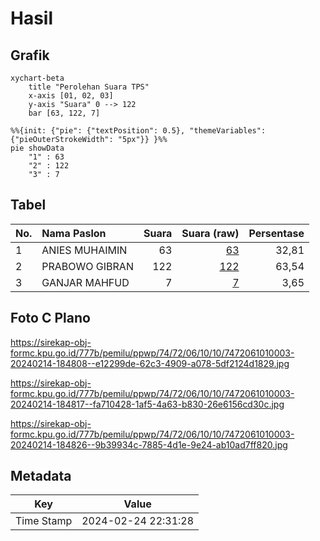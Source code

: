 # Hasil

## Grafik

```mermaid
xychart-beta
    title "Perolehan Suara TPS"
    x-axis [01, 02, 03]
    y-axis "Suara" 0 --> 122
    bar [63, 122, 7]
```

```mermaid
%%{init: {"pie": {"textPosition": 0.5}, "themeVariables": {"pieOuterStrokeWidth": "5px"}} }%%
pie showData
    "1" : 63
    "2" : 122
    "3" : 7
```

## Tabel

| No. | Nama Paslon    | Suara | Suara (raw) | Persentase |
|:--- |:-------------- | -----:| -----------:| ----------:|
| 1   | ANIES MUHAIMIN | 63    | [63][p-1]   | 32,81      |
| 2   | PRABOWO GIBRAN | 122   | [122][p-2]  | 63,54      |
| 3   | GANJAR MAHFUD  | 7     | [7][p-3]    | 3,65       |


[p-1]: https://github.com/gigit-pemilu/pemilu-2024-74-sulawesi-tenggara/blob/main/pilpres/hitung-suara/sub/74-sulawesi-tenggara/sub/72-kota-bau-bau/sub/06-murhum/sub/1010-baadia/sub/003-tps/sub/paslon-1.txt
[p-2]: https://github.com/gigit-pemilu/pemilu-2024-74-sulawesi-tenggara/blob/main/pilpres/hitung-suara/sub/74-sulawesi-tenggara/sub/72-kota-bau-bau/sub/06-murhum/sub/1010-baadia/sub/003-tps/sub/paslon-2.txt
[p-3]: https://github.com/gigit-pemilu/pemilu-2024-74-sulawesi-tenggara/blob/main/pilpres/hitung-suara/sub/74-sulawesi-tenggara/sub/72-kota-bau-bau/sub/06-murhum/sub/1010-baadia/sub/003-tps/sub/paslon-3.txt

## Foto C Plano

https://sirekap-obj-formc.kpu.go.id/777b/pemilu/ppwp/74/72/06/10/10/7472061010003-20240214-184808--e12299de-62c3-4909-a078-5df2124d1829.jpg

https://sirekap-obj-formc.kpu.go.id/777b/pemilu/ppwp/74/72/06/10/10/7472061010003-20240214-184817--fa710428-1af5-4a63-b830-26e6156cd30c.jpg

https://sirekap-obj-formc.kpu.go.id/777b/pemilu/ppwp/74/72/06/10/10/7472061010003-20240214-184826--9b39934c-7885-4d1e-9e24-ab10ad7ff820.jpg


## Metadata

| Key        | Value               |
| ---------- | ------------------- |
| Time Stamp | 2024-02-24 22:31:28 |



